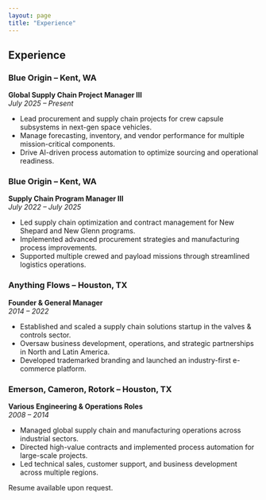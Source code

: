 ```yaml
---
layout: page
title: "Experience"
---
```


## Experience

### Blue Origin – Kent, WA  
**Global Supply Chain Project Manager III**  
*July 2025 – Present*  
- Lead procurement and supply chain projects for crew capsule subsystems in next-gen space vehicles.  
- Manage forecasting, inventory, and vendor performance for multiple mission-critical components.  
- Drive AI-driven process automation to optimize sourcing and operational readiness.

### Blue Origin – Kent, WA  
**Supply Chain Program Manager III**  
*July 2022 – July 2025*  
- Led supply chain optimization and contract management for New Shepard and New Glenn programs.  
- Implemented advanced procurement strategies and manufacturing process improvements.  
- Supported multiple crewed and payload missions through streamlined logistics operations.

### Anything Flows – Houston, TX  
**Founder & General Manager**  
*2014 – 2022*  
- Established and scaled a supply chain solutions startup in the valves & controls sector.  
- Oversaw business development, operations, and strategic partnerships in North and Latin America.  
- Developed trademarked branding and launched an industry-first e-commerce platform.

### Emerson, Cameron, Rotork – Houston, TX  
**Various Engineering & Operations Roles**  
*2008 – 2014*  
- Managed global supply chain and manufacturing operations across industrial sectors.  
- Directed high-value contracts and implemented process automation for large-scale projects.  
- Led technical sales, customer support, and business development across multiple regions.

Resume available upon request.
